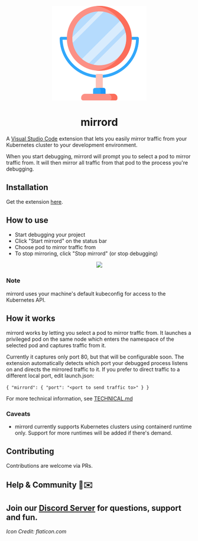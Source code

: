 <p align="center">
  <img src="images/icon.png">
</p>
<h1 align="center">mirrord</h1>

A [Visual Studio Code](https://code.visualstudio.com/) extension that lets you easily mirror traffic from your Kubernetes cluster to your development environment.

When you start debugging, mirrord will prompt you to select a pod to mirror traffic from. It will then mirror all traffic from that pod to the process you're debugging.


## Installation
Get the extension [here](https://marketplace.visualstudio.com/items?itemName=MetalBear.mirrord).

## How to use

* Start debugging your project
* Click "Start mirrord" on the status bar
* Choose pod to mirror traffic from
* To stop mirroring, click "Stop mirrord" (or stop debugging)

<p align="center">
  <img src="https://i.imgur.com/LujQb1u.gif" width="738">
</p>

### Note
mirrord uses your machine's default kubeconfig for access to the Kubernetes API.

## How it works
mirrord works by letting you select a pod to mirror traffic from. It launches a privileged pod on the same node
which enters the namespace of the selected pod and captures traffic from it.

Currently it captures only port 80, but that will be configurable soon.
The extension automatically detects which port your debugged process listens on and directs the mirrored traffic to it.
If you prefer to direct traffic to a different local port, edit launch.json:

`{
  "mirrord": {
                "port": "<port to send traffic to>"
            }
}`

For more technical information, see [TECHNICAL.md](./TECHNICAL.md)

### Caveats
* mirrord currently supports Kubernetes clusters using containerd runtime only. Support for more runtimes will be added if there's demand.




## Contributing
Contributions are welcome via PRs.


## Help & Community 🎉✉️
Join our [Discord Server](https://discord.gg/J5YSrStDKD) for questions, support and fun. 
---


<i>Icon Credit: flaticon.com</i>
